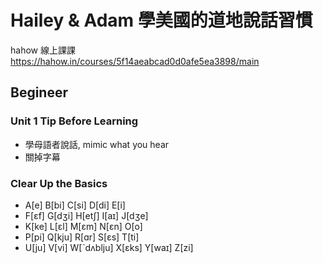 # Hailey & Adam 學美國的道地說話習慣

hahow 線上課課 https://hahow.in/courses/5f14aeabcad0d0afe5ea3898/main

## Begineer

### Unit 1 Tip Before Learning

* 學母語者說話, mimic what you hear
* 關掉字幕

### Clear Up the Basics

* A[e] B[bi] C[si] D[di] E[i]
* F[ɛf] G[dʒi] H[etʃ] I[aɪ] J[dʒe]
* K[ke] L[ɛl] M[ɛm] N[ɛn] O[o]
* P[pi] Q[kju] R[ɑr] S[ɛs] T[ti]
* U[ju] V[vi] W[ˋdʌblju] X[ɛks] Y[waɪ] Z[zi]



